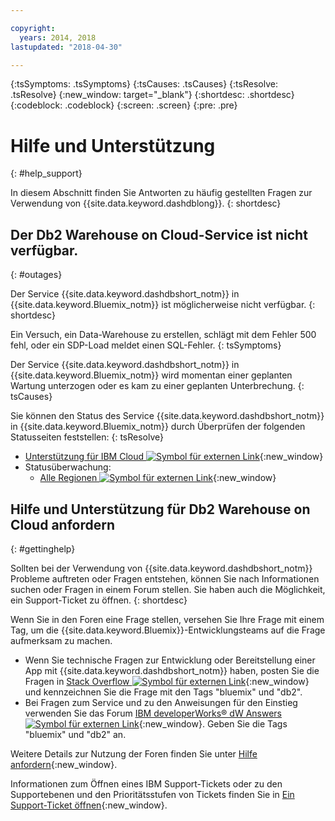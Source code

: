 ```yaml
---

copyright:
  years: 2014, 2018
lastupdated: "2018-04-30"

---
```


<!-- Attribute definitions --> 
{:tsSymptoms: .tsSymptoms} 
{:tsCauses: .tsCauses} 
{:tsResolve: .tsResolve} 
{:new_window: target="_blank"}
{:shortdesc: .shortdesc}
{:codeblock: .codeblock}
{:screen: .screen}
{:pre: .pre}

# Hilfe und Unterstützung
{: #help_support}

In diesem Abschnitt finden Sie Antworten zu häufig gestellten Fragen zur Verwendung von {{site.data.keyword.dashdblong}}.
{: shortdesc}

## Der Db2 Warehouse on Cloud-Service ist nicht verfügbar.
{: #outages}

Der Service {{site.data.keyword.dashdbshort_notm}} in {{site.data.keyword.Bluemix_notm}} ist möglicherweise nicht verfügbar.
{: shortdesc}

Ein Versuch, ein Data-Warehouse zu erstellen, schlägt mit dem Fehler 500 fehl, oder ein SDP-Load meldet einen SQL-Fehler.
{: tsSymptoms}

Der Service {{site.data.keyword.dashdbshort_notm}} in {{site.data.keyword.Bluemix_notm}} wird momentan einer geplanten Wartung unterzogen oder es kam zu einer geplanten Unterbrechung.
{: tsCauses}

Sie können den Status des Service {{site.data.keyword.dashdbshort_notm}} in {{site.data.keyword.Bluemix_notm}} durch Überprüfen der folgenden Statusseiten feststellen:
{: tsResolve}

* [Unterstützung für IBM Cloud ![Symbol für externen Link](../../icons/launch-glyph.svg "Symbol für externen Link")](https://developer.ibm.com/bluemix/support/#status){:new_window}
* Statusüberwachung:
  * [Alle Regionen ![Symbol für externen Link](../../icons/launch-glyph.svg "Symbol für externen Link")](https://console.eu-gb.bluemix.net/status?tags=platform,runtimes,services,ibm:yp:eu-gb,ibm:yp:eu-de,ibm:yp:us-south,ibm:yp:au-syd){:new_window}

## Hilfe und Unterstützung für Db2 Warehouse on Cloud anfordern
{: #gettinghelp}

Sollten bei der Verwendung von {{site.data.keyword.dashdbshort_notm}} Probleme auftreten oder Fragen entstehen, können Sie nach Informationen suchen oder Fragen in einem Forum stellen. Sie haben auch die Möglichkeit, ein Support-Ticket zu öffnen.
{: shortdesc}

Wenn Sie in den Foren eine Frage stellen, versehen Sie Ihre Frage mit einem Tag, um die {{site.data.keyword.Bluemix}}-Entwicklungsteams auf die Frage aufmerksam zu machen.

* Wenn Sie technische Fragen zur Entwicklung oder Bereitstellung einer App mit {{site.data.keyword.dashdbshort_notm}} haben, posten Sie die Fragen in [Stack Overflow ![Symbol für externen Link](../../icons/launch-glyph.svg "Symbol für externen Link")](http://stackoverflow.com/search?q=dashdb+bluemix){:new_window} und kennzeichnen Sie die Frage mit den Tags "bluemix" und "db2".
* Bei Fragen zum Service und zu den Anweisungen für den Einstieg verwenden Sie das Forum [IBM developerWorks® dW Answers ![Symbol für externen Link](../../icons/launch-glyph.svg "Symbol für externen Link")](https://developer.ibm.com/answers/topics/dashdb/?smartspace=bluemix){:new_window}. Geben Sie die Tags "bluemix" und "db2" an.

Weitere Details zur Nutzung der Foren finden Sie unter [Hilfe anfordern](/docs/get-support/howtogetsupport.html#using-avatar){:new_window}.

Informationen zum Öffnen eines IBM Support-Tickets oder zu den Supportebenen und den Prioritätsstufen von Tickets finden Sie in [Ein Support-Ticket öffnen](/docs/get-support/howtogetsupport.html#open-ticket){:new_window}.



